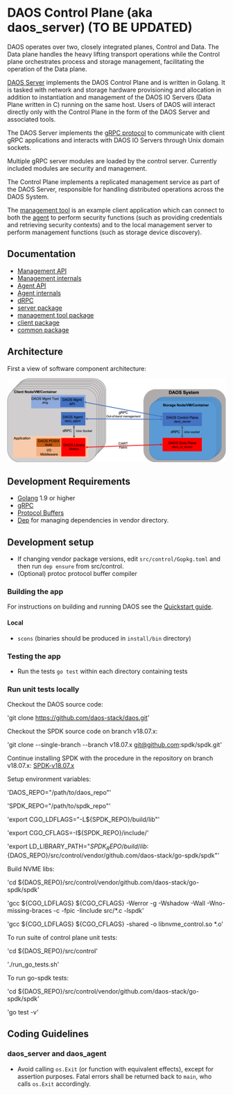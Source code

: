 # DAOS Control Plane (aka daos_server) (TO BE UPDATED)

DAOS operates over two, closely integrated planes, Control and Data. The Data plane handles the heavy lifting transport operations while the Control plane orchestrates process and storage management, facilitating the operation of the Data plane.

[DAOS Server](server) implements the DAOS Control Plane and is written in Golang. It is tasked with network and storage hardware provisioning and allocation in addition to instantiation and management of the DAOS IO Servers (Data Plane written in C) running on the same host. Users of DAOS will interact directly only with the Control Plane in the form of the DAOS Server and associated tools.

The DAOS Server implements the [gRPC protocol](https://grpc.io/) to communicate with client gRPC applications and interacts with DAOS IO Servers through Unix domain sockets.

Multiple gRPC server modules are loaded by the control server. Currently included modules are security and management.

The Control Plane implements a replicated management service as part of the DAOS Server, responsible for handling distributed operations across the DAOS System.

The [management tool](dmg) is an example client application which can connect to both the [agent](agent) to perform security functions (such as providing credentials and retrieving security contexts) and to the local management server to perform management functions (such as storage device discovery).

## Documentation

-  [Management API](https://godoc.org/github.com/daos-stack/daos/src/control/client)
-  [Management internals](https://godoc.org/github.com/daos-stack/daos/src/control/server)
-  [Agent API](https://godoc.org/github.com/daos-stack/daos/src/control/client/agent)
-  [Agent internals](https://godoc.org/github.com/daos-stack/daos/src/control/security)
-  [dRPC](https://godoc.org/github.com/daos-stack/daos/src/control/drpc)
-  [server package](server/README.md)
-  [management tool package](dmg/README.md)
-  [client package](client/README.md)
-  [common package](common/README.md)

## Architecture

First a view of software component architecture:

![Architecture diagram](/doc/graph/system_architecture.png)

## Development Requirements

* [Golang](https://golang.org/) 1.9 or higher
* [gRPC](https://grpc.io/)
* [Protocol Buffers](https://developers.google.com/protocol-buffers/)
* [Dep](https://github.com/golang/dep/) for managing dependencies in vendor directory.

## Development setup

* If changing vendor package versions, edit `src/control/Gopkg.toml` and then run `dep ensure` from src/control.
* (Optional) protoc protocol buffer compiler

### Building the app

For instructions on building and running DAOS see the [Quickstart guide](../../doc/quickstart.md).

#### Local

* `scons` (binaries should be produced in `install/bin` directory)

### Testing the app

* Run the tests `go test` within each directory containing tests

### Run unit tests locally

Checkout the DAOS source code:

'git clone https://github.com/daos-stack/daos.git'

Checkout the SPDK source code on branch v18.07.x:

'git clone --single-branch --branch v18.07.x git@github.com:spdk/spdk.git'

Continue installing SPDK with the procedure in the repository on branch v18.07.x: [SPDK-v18.07.x](https://github.com/spdk/spdk/tree/v18.07.x)

Setup environment variables:

'DAOS_REPO="/path/to/daos_repo"'

'SPDK_REPO="/path/to/spdk_repo"'

'export CGO_LDFLAGS="-L${SPDK_REPO}/build/lib"'

'export CGO_CFLAGS=-I${SPDK_REPO}/include/'

'export LD_LIBRARY_PATH="${SPDK_REPO}/build/lib:${DAOS_REPO}/src/control/vendor/github.com/daos-stack/go-spdk/spdk"'

Build NVME libs:

'cd ${DAOS_REPO}/src/control/vendor/github.com/daos-stack/go-spdk/spdk'

'gcc ${CGO_LDFLAGS} ${CGO_CFLAGS} -Werror -g -Wshadow -Wall -Wno-missing-braces -c -fpic -Iinclude src/*.c -lspdk'

'gcc ${CGO_LDFLAGS} ${CGO_CFLAGS} -shared -o libnvme_control.so *.o'

To run suite of control plane unit tests:

'cd ${DAOS_REPO}/src/control'

'./run_go_tests.sh'

To run go-spdk tests:

'cd ${DAOS_REPO}/src/control/vendor/github.com/daos-stack/go-spdk/spdk'

'go test -v'

## Coding Guidelines

### daos_server and daos_agent

* Avoid calling `os.Exit` (or function with equivalent effects), except for assertion purposes. Fatal errors shall be returned back to `main`, who calls `os.Exit` accordingly.
